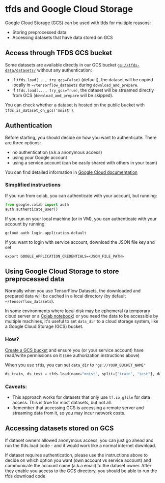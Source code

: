 # tfds and Google Cloud Storage

Google Cloud Storage (GCS) can be used with tfds for multiple reasons:

*   Storing preprocessed data
*   Accessing datasets that have data stored on GCS

## Access through TFDS GCS bucket

Some datasets are available directly in our GCS bucket
[`gs://tfds-data/datasets/`](https://console.cloud.google.com/storage/browser/tfds-data)
without any authentication:

*   If `tfds.load(..., try_gcs=False)` (default), the dataset will be copied
    locally in `~/tensorflow_datasets` during `download_and_prepare`.
*   If `tfds.load(..., try_gcs=True)`, the dataset will be streamed directly
    from GCS (`download_and_prepare` will be skipped).

You can check whether a dataset is hosted on the public bucket with
`tfds.is_dataset_on_gcs('mnist')`.

## Authentication

Before starting, you should decide on how you want to authenticate. There are
three options:

*   no authentication (a.k.a anonymous access)
*   using your Google account
*   using a service account (can be easily shared with others in your team)

You can find detailed information in
[Google Cloud documentation](https://cloud.google.com/docs/authentication/getting-started)

### Simplified instructions

If you run from colab, you can authenticate with your account, but running:

```python
from google.colab import auth
auth.authenticate_user()
```

If you run on your local machine (or in VM), you can authenticate with your
account by running:

```shell
gcloud auth login application-default
```

If you want to login with service account, download the JSON file key and set

```shell
export GOOGLE_APPLICATION_CREDENTIALS=<JSON_FILE_PATH>
```

## Using Google Cloud Storage to store preprocessed data

Normally when you use TensorFlow Datasets, the downloaded and prepared data will
be cached in a local directory (by default `~/tensorflow_datasets`).

In some environments where local disk may be ephemeral (a temporary cloud server
or a [Colab notebook](https://colab.research.google.com)) or you need the data
to be accessible by multiple machines, it's useful to set `data_dir` to a cloud
storage system, like a Google Cloud Storage (GCS) bucket.

### How?

[Create a GCS bucket](https://cloud.google.com/storage/docs/creating-buckets)
and ensure you (or your service account) have read/write permissions on it (see
authorization instructions above)

When you use `tfds`, you can set `data_dir` to `"gs://YOUR_BUCKET_NAME"`

```python
ds_train, ds_test = tfds.load(name="mnist", split=["train", "test"], data_dir="gs://YOUR_BUCKET_NAME")
```

### Caveats:

*   This approach works for datasets that only use `tf.io.gfile` for data
    access. This is true for most datasets, but not all.
*   Remember that accessing GCS is accessing a remote server and streaming data
    from it, so you may incur network costs.

## Accessing datasets stored on GCS

If dataset owners allowed anonymous access, you can just go ahead and run the
tfds.load code - and it would work like a normal internet download.

If dataset requires authentication, please use the instructions above to decide
on which option you want (own account vs service account) and communicate the
account name (a.k.a email) to the dataset owner. After they enable you access to
the GCS directory, you should be able to run the tfds download code.
